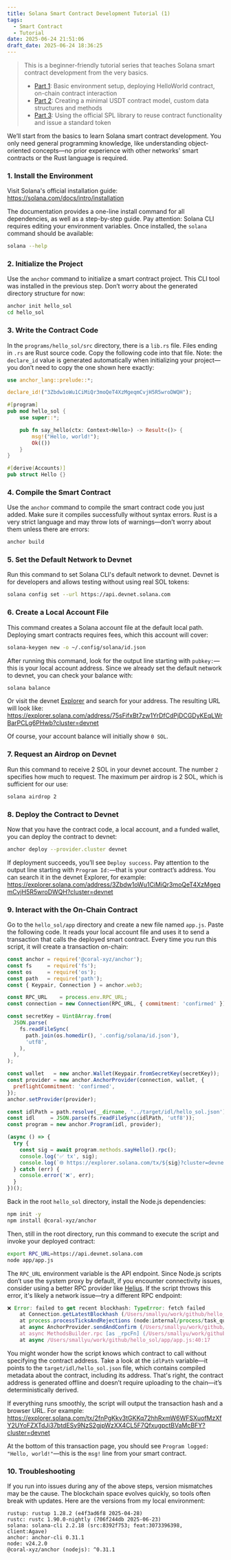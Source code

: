```yaml
---
title: Solana Smart Contract Development Tutorial (1)
tags:
  - Smart Contract
  - Tutorial
date: 2025-06-24 21:51:06
draft_date: 2025-06-24 18:36:25
---
```


> This is a beginner-friendly tutorial series that teaches Solana smart contract development from the very basics.
> 
> - [Part 1](/2025/06/24/Solana%20Smart%20Contract%20Development%20Tutorial%20(1)/): Basic environment setup, deploying HelloWorld contract, on-chain contract interaction
> - [Part 2](/2025/06/26/Solana%20Smart%20Contract%20Development%20Tutorial%20(2)/): Creating a minimal USDT contract model, custom data structures and methods
> - [Part 3](/2025/06/28/Solana%20Smart%20Contract%20Development%20Tutorial%20(3)/): Using the official SPL library to reuse contract functionality and issue a standard token

We’ll start from the basics to learn Solana smart contract development. You only need general programming knowledge, like understanding object-oriented concepts—no prior experience with other networks' smart contracts or the Rust language is required.

### 1. Install the Environment

Visit Solana's official installation guide: <https://solana.com/docs/intro/installation>

The documentation provides a one-line install command for all dependencies, as well as a step-by-step guide. Pay attention: Solana CLI requires editing your environment variables. Once installed, the `solana` command should be available:

```bash
solana --help
```

### 2. Initialize the Project

Use the `anchor` command to initialize a smart contract project. This CLI tool was installed in the previous step. Don’t worry about the generated directory structure for now:

```bash
anchor init hello_sol
cd hello_sol
```

### 3. Write the Contract Code

In the `programs/hello_sol/src` directory, there is a `lib.rs` file. Files ending in `.rs` are Rust source code. Copy the following code into that file. Note: the `declare_id` value is generated automatically when initializing your project—you don’t need to copy the one shown here exactly:

```rust
use anchor_lang::prelude::*;

declare_id!("3Zbdw1oWu1CiMiQr3moQeT4XzMgeqmCvjH5R5wroDWQH");

#[program]
pub mod hello_sol {
    use super::*;

    pub fn say_hello(ctx: Context<Hello>) -> Result<()> {
        msg!("Hello, world!");
        Ok(())
    }
}

#[derive(Accounts)]
pub struct Hello {}
```

### 4. Compile the Smart Contract

Use the `anchor` command to compile the smart contract code you just added. Make sure it compiles successfully without syntax errors. Rust is a very strict language and may throw lots of warnings—don’t worry about them unless there are errors:

```bash
anchor build
```

### 5. Set the Default Network to Devnet

Run this command to set Solana CLI's default network to devnet. Devnet is for developers and allows testing without using real SOL tokens:

```bash
solana config set --url https://api.devnet.solana.com
```

### 6. Create a Local Account File

This command creates a Solana account file at the default local path. Deploying smart contracts requires fees, which this account will cover:

```bash
solana-keygen new -o ~/.config/solana/id.json  
```

After running this command, look for the output line starting with `pubkey:`—this is your local account address. Since we already set the default network to devnet, you can check your balance with:

```bash
solana balance
```

Or visit the devnet [Explorer](https://explorer.solana.com/?cluster=devnet) and search for your address. The resulting URL will look like:
https://explorer.solana.com/address/75sFifxBt7zw1YrDfCdPjDCGDyKEqLWrBarPCLg6PHwb?cluster=devnet

Of course, your account balance will initially show `0 SOL`.

### 7. Request an Airdrop on Devnet

Run this command to receive 2 SOL in your devnet account. The number `2` specifies how much to request. The maximum per airdrop is 2 SOL, which is sufficient for our use:

```bash
solana airdrop 2
```

### 8. Deploy the Contract to Devnet

Now that you have the contract code, a local account, and a funded wallet, you can deploy the contract to devnet:

```bash
anchor deploy --provider.cluster devnet 
```

If deployment succeeds, you’ll see `Deploy success`. Pay attention to the output line starting with `Program Id:`—that is your contract’s address. You can search it in the devnet Explorer, for example:
https://explorer.solana.com/address/3Zbdw1oWu1CiMiQr3moQeT4XzMgeqmCvjH5R5wroDWQH?cluster=devnet

### 9. Interact with the On-Chain Contract

Go to the `hello_sol/app` directory and create a new file named `app.js`. Paste the following code. It reads your local account file and uses it to send a transaction that calls the deployed smart contract. Every time you run this script, it will create a transaction on-chain:

```javascript
const anchor = require('@coral-xyz/anchor');
const fs     = require('fs');
const os     = require('os');
const path   = require('path');
const { Keypair, Connection } = anchor.web3;

const RPC_URL    = process.env.RPC_URL;
const connection = new Connection(RPC_URL, { commitment: 'confirmed' });

const secretKey = Uint8Array.from(
  JSON.parse(
    fs.readFileSync(
      path.join(os.homedir(), '.config/solana/id.json'),
      'utf8',
    ),
  ),
);

const wallet   = new anchor.Wallet(Keypair.fromSecretKey(secretKey));
const provider = new anchor.AnchorProvider(connection, wallet, {
  preflightCommitment: 'confirmed',
});
anchor.setProvider(provider);

const idlPath = path.resolve(__dirname, '../target/idl/hello_sol.json');
const idl     = JSON.parse(fs.readFileSync(idlPath, 'utf8'));
const program = new anchor.Program(idl, provider);

(async () => {
  try {
    const sig = await program.methods.sayHello().rpc();
    console.log('✅ tx', sig);
    console.log(`🌐 https://explorer.solana.com/tx/${sig}?cluster=devnet`);
  } catch (err) {
    console.error('❌', err);
  }
})();
```

Back in the root `hello_sol` directory, install the Node.js dependencies:

```bash
npm init -y 
npm install @coral-xyz/anchor
```

Then, still in the root directory, run this command to execute the script and invoke your deployed contract:

```bash
export RPC_URL=https://api.devnet.solana.com
node app/app.js
```

The `RPC_URL` environment variable is the API endpoint. Since Node.js scripts don’t use the system proxy by default, if you encounter connectivity issues, consider using a better RPC provider like [Helius](https://www.helius.dev/). If the script throws this error, it's likely a network issue—try a different RPC endpoint:

```javascript
❌ Error: failed to get recent blockhash: TypeError: fetch failed
    at Connection.getLatestBlockhash (/Users/smallyu/work/github/hello_sol/node_modules/@solana/web3.js/lib/index.cjs.js:7236:13)
    at process.processTicksAndRejections (node:internal/process/task_queues:95:5)
    at async AnchorProvider.sendAndConfirm (/Users/smallyu/work/github/hello_sol/node_modules/@coral-xyz/anchor/dist/cjs/provider.js:89:35)
    at async MethodsBuilder.rpc [as _rpcFn] (/Users/smallyu/work/github/hello_sol/node_modules/@coral-xyz/anchor/dist/cjs/program/namespace/rpc.js:15:24)
    at async /Users/smallyu/work/github/hello_sol/app/app.js:40:17
```

You might wonder how the script knows which contract to call without specifying the contract address. Take a look at the `idlPath` variable—it points to the `target/idl/hello_sol.json` file, which contains compiled metadata about the contract, including its address. That's right, the contract address is generated offline and doesn’t require uploading to the chain—it’s deterministically derived.

If everything runs smoothly, the script will output the transaction hash and a browser URL. For example:
https://explorer.solana.com/tx/2fnPgKkv3tGKKq72hhRxmW6WFSXuofMzXfY2UYoFZXTdJi37btdESy9NzS2gjpWzXX4CL5F7QfxugpctBVaMcBFY?cluster=devnet

At the bottom of this transaction page, you should see `Program logged: "Hello, world!"`—this is the `msg!` line from your smart contract.

### 10. Troubleshooting

If you run into issues during any of the above steps, version mismatches may be the cause. The blockchain space evolves quickly, so tools often break with updates. Here are the versions from my local environment:

```text
rustup: rustup 1.28.2 (e4f3ad6f8 2025-04-28)
rustc: rustc 1.90.0-nightly (706f244db 2025-06-23)
solana: solana-cli 2.2.18 (src:8392f753; feat:3073396398, client:Agave)
anchor: anchor-cli 0.31.1
node: v24.2.0
@coral-xyz/anchor (nodejs): ^0.31.1
```
